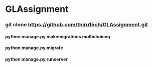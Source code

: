 # GLAssignment

### git clone https://github.com/thiru15ch/GLAssignment.git

#### python manage.py makemigrations multichoiceq

#### python manage.py migrate

#### python manage.py runserver
